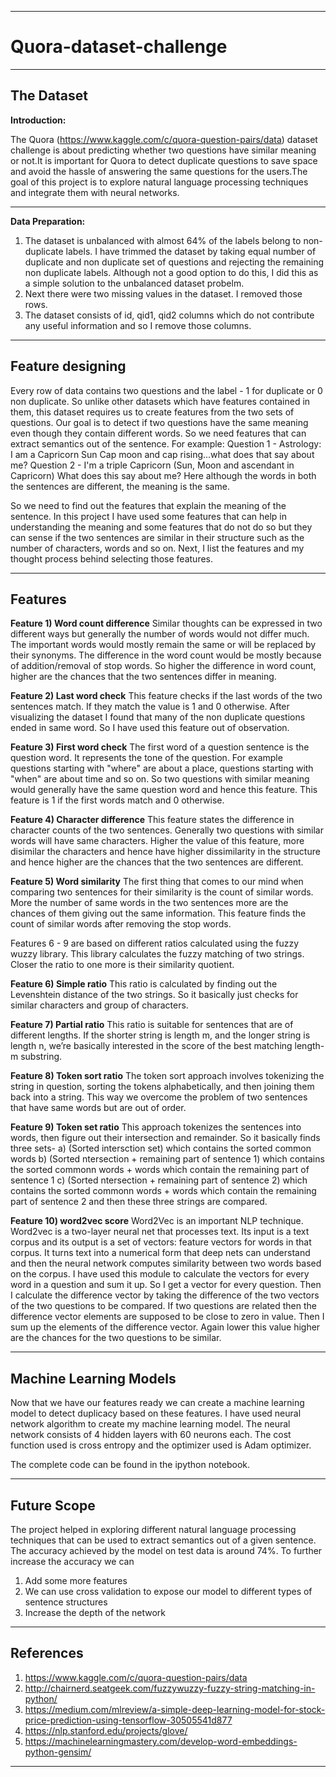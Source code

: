 ********************************************************************************************************************************************************************************************************************************************************************************
# Quora-dataset-challenge

********************************************************************************************************************************************************************************************************************************************************************************
## The Dataset 

**Introduction:**

The Quora (https://www.kaggle.com/c/quora-question-pairs/data) dataset challenge is about predicting whether two questions have similar meaning or not.It is important for Quora to detect duplicate questions to save space and avoid the hassle of answering the same questions for the users.The goal of this project is to explore natural language processing techniques and integrate them with neural networks.

****************************************************************************************************************************************

**Data Preparation:**

1. The dataset is unbalanced with almost 64% of the labels belong to non-duplicate labels. I have trimmed the dataset by taking equal number of duplicate and non duplicate set of questions and rejecting the remaining non duplicate labels. Although not a good option to do this, I did this as a simple solution to the unbalanced dataset probelm. 
2. Next there were two missing values in the dataset. I removed those rows.
3. The dataset consists of id, qid1, qid2 columns which do not contribute any useful information and so I remove those columns. 

********************************************************************************************************************************************************************************************************************************************************************************

## Feature designing 

Every row of data contains two questions and the label - 1 for duplicate or 0 non duplicate. So unlike other datasets which have features contained in them, this dataset requires us to create features from the two sets of questions. Our goal is to detect if two questions have the same meaning even though they contain different words. So we need features that can extract semantics out of the sentence. For example: 
Question 1 - Astrology: I am a Capricorn Sun Cap moon and cap rising...what does that say about me?
Question 2 - I'm a triple Capricorn (Sun, Moon and ascendant in Capricorn) What does this say about me?
Here although the words in both the sentences are different, the meaning is the same. 

So we need to find out the features that explain the meaning of the sentence. In this project I have used some features that can help in understanding the meaning and some features that do not do so but they can sense if the two sentences are similar in their structure such as the number of characters, words and so on. Next, I list the features and my thought process behind selecting those features. 



********************************************************************************************************************************************************************************************************************************************************************************

## Features
 
<b>Feature 1) Word count difference</b>
Similar thoughts can be expressed in two different ways but generally the number of words would not differ much. The important words would mostly remain the same or will be replaced by their synonyms. The difference in the word count would be mostly because of addition/removal of stop words. So higher the difference in word count, higher are the chances that the two sentences differ in meaning. 

<b>Feature 2) Last word check</b>
This feature checks if the last words of the two sentences match. If they match the value is 1 and 0 otherwise. After visualizing the dataset I found that many of the non duplicate questions ended in same word. So I have used this feature out of observation. 

<b>Feature 3) First word check</b>
The first word of a question sentence is the question word. It represents the tone of the question. For example questions starting with "where" are about a place, questions starting with "when" are about time and so on. So two questions with similar meaning would generally have the same question word and hence this feature. This feature is 1 if the first words match and 0 otherwise. 

<b>Feature 4) Character difference</b>
This feature states the difference in character counts of the two sentences. Generally two questions with similar words will have same characters. Higher the value of this feature, more disimilar the characters and hence have higher dissimilarity in the structure and hence higher are the chances that the two sentences are different. 

<b>Feature 5) Word similarity</b>
The first thing that comes to our mind when comparing two sentences for their similarity is the count of similar words. More the number of same words in the two sentences more are the chances of them giving out the same information. This feature finds the count of similar words after removing the stop words. 

Features 6 - 9 are based on different ratios calculated using the fuzzy wuzzy library. This library calculates the fuzzy matching of two strings. Closer the ratio to one more is their similarity quotient.

<b>Feature 6) Simple ratio</b>
This ratio is calculated by finding out the Levenshtein distance of the two strings. So it basically just checks for similar characters and group of characters. 

<b>Feature 7) Partial ratio</b> 
This ratio is suitable for sentences that are of different lengths. If the shorter string is length m, and the longer string is length n, we’re basically interested in the score of the best matching length-m substring. 

<b>Feature 8) Token sort ratio</b>
The token sort approach involves tokenizing the string in question, sorting the tokens alphabetically, and then joining them back into a string. This way we overcome the problem of two sentences that have same words but are out of order. 

<b>Feature 9) Token set ratio</b>
This approach tokenizes the sentences into words, then figure out their intersection and remainder. So it basically finds three sets-
a) (Sorted intersction set) which contains the sorted common words 
b) (Sorted ntersection + remaining part of sentence 1) which contains the sorted commonn words + words which contain the remaining part of sentence 1
c) (Sorted ntersection + remaining part of sentence 2) which contains the sorted commonn words + words which contain the remaining part of sentence 2 
and then these three strings are compared. 

<b>Feature 10) word2vec score</b>
Word2Vec is an important NLP technique. Word2vec is a two-layer neural net that processes text. Its input is a text corpus and its output is a set of vectors: feature vectors for words in that corpus. It turns text into a numerical form that deep nets can understand and then the neural network computes similarity between two words based on the corpus. I have used this module to calculate the vectors for every word in a question and sum it up. So I get a vector for every question. Then I calculate the difference vector by taking the difference of the two vectors of the two questions to be compared. If two questions are related then the difference vector elements are supposed to be close to zero in value. Then I sum up the elements of the difference vector. Again lower this value higher are the chances for the two questions to be similar. 



********************************************************************************************************************************************************************************************************************************************************************************

## Machine Learning Models 

Now that we have our features ready we can create a machine learning model to detect duplicacy based on these features. I have used neural network algorithm to create my machine learning model.
The neural network consists of 4 hidden layers with 60 neurons each. The cost function used is cross entropy and the optimizer used is Adam optimizer. 

The complete code can be found in the ipython notebook.

********************************************************************************************************************************************************************************************************************************************************************************

## Future Scope

The project helped in exploring different natural language processing techniques that can be used to extract semantics out of a given sentence. The accuracy achieved by the model on test data is around 74%. To further increase the accuracy we can
1) Add some more features
2) We can use cross validation to expose our model to different types of sentence structures
3) Increase the depth of the network


********************************************************************************************************************************************************************************************************************************************************************************

## References

1) https://www.kaggle.com/c/quora-question-pairs/data
2) http://chairnerd.seatgeek.com/fuzzywuzzy-fuzzy-string-matching-in-python/
3) https://medium.com/mlreview/a-simple-deep-learning-model-for-stock-price-prediction-using-tensorflow-30505541d877
4) https://nlp.stanford.edu/projects/glove/
5) https://machinelearningmastery.com/develop-word-embeddings-python-gensim/


********************************************************************************************************************************************************************************************************************************************************************************


